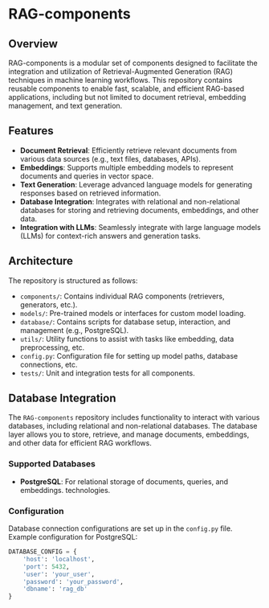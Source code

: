 # RAG-components

## Overview

RAG-components is a modular set of components designed to facilitate the integration and utilization of Retrieval-Augmented Generation (RAG) techniques in machine learning workflows. This repository contains reusable components to enable fast, scalable, and efficient RAG-based applications, including but not limited to document retrieval, embedding management, and text generation.

## Features

- **Document Retrieval**: Efficiently retrieve relevant documents from various data sources (e.g., text files, databases, APIs).
- **Embeddings**: Supports multiple embedding models to represent documents and queries in vector space.
- **Text Generation**: Leverage advanced language models for generating responses based on retrieved information.
- **Database Integration**: Integrates with relational and non-relational databases for storing and retrieving documents, embeddings, and other data.
- **Integration with LLMs**: Seamlessly integrate with large language models (LLMs) for context-rich answers and generation tasks.

## Architecture

The repository is structured as follows:
- `components/`: Contains individual RAG components (retrievers, generators, etc.).
- `models/`: Pre-trained models or interfaces for custom model loading.
- `database/`: Contains scripts for database setup, interaction, and management (e.g., PostgreSQL).
- `utils/`: Utility functions to assist with tasks like embedding, data preprocessing, etc.
- `config.py`: Configuration file for setting up model paths, database connections, etc.
- `tests/`: Unit and integration tests for all components.

## Database Integration

The `RAG-components` repository includes functionality to interact with various databases, including relational and non-relational databases. The database layer allows you to store, retrieve, and manage documents, embeddings, and other data for efficient RAG workflows.

### Supported Databases

- **PostgreSQL**: For relational storage of documents, queries, and embeddings.
technologies.

### Configuration

Database connection configurations are set up in the `config.py` file. Example configuration for PostgreSQL:

```python
DATABASE_CONFIG = {
    'host': 'localhost',
    'port': 5432,
    'user': 'your_user',
    'password': 'your_password',
    'dbname': 'rag_db'
}
